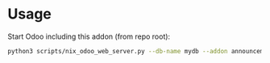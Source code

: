 # Usage

Start Odoo including this addon (from repo root):

```bash
python3 scripts/nix_odoo_web_server.py --db-name mydb --addon announcement_dialog_size
```

